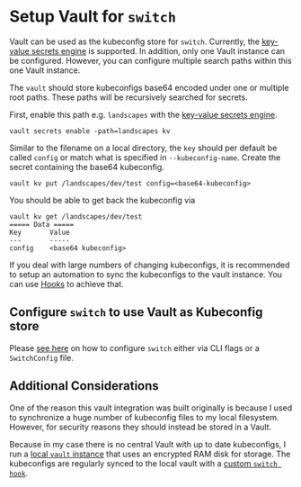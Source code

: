 # Setup Vault for `switch`

Vault can be used as the kubeconfig store for `switch`.
Currently, the [key-value secrets engine](https://www.vaultproject.io/docs/secrets/kv) is supported.
In addition, only one Vault instance can be configured. However, you can configure 
multiple search paths within this one Vault instance.

The `vault` should store kubeconfigs base64 encoded under one or multiple root paths.
These paths will be recursively searched for secrets.

First, enable this path e.g. `landscapes` with the [key-value secrets engine](https://www.vaultproject.io/docs/secrets/kv).

```
vault secrets enable -path=landscapes kv
```

Similar to the filename on a local directory, the `key`
should per default be called `config` or match what is specified in `--kubeconfig-name`.
Create the secret containing the base64 kubeconfig.

```
vault kv put /landscapes/dev/test config=<base64-kubeconfig>
```

You should be able to get back the kubeconfig via

```
vault kv get /landscapes/dev/test
===== Data =====
Key       Value
---       -----
config    <base64 kubeconfig>
```

If you deal with large numbers of changing kubeconfigs, 
it is recommended to setup an automation to sync the kubeconfigs to the vault instance.
You can use [Hooks](../hooks/README.md) to achieve that.

## Configure `switch` to use Vault as Kubeconfig store

Please [see here](kubeconfig_stores.md) on how to configure `switch` either via CLI flags or a `SwitchConfig` file.

## Additional Considerations

One of the reason this vault integration was built originally is because I
used to synchronize a huge number of kubeconfig files to my local filesystem.
However, for security reasons they should instead be stored in a Vault.

Because in my case there is no central Vault with up to date kubeconfigs,
I run a [local `vault` instance](https://www.vaultproject.io/docs/concepts/dev-server) that uses an encrypted RAM disk for storage.
The kubeconfigs are regularly synced to the local vault with a [custom `switch hook`](../hooks/README.md).
